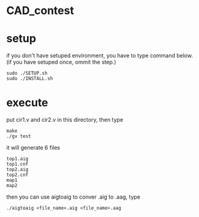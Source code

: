 # CAD_contest

# setup
if you don't have setuped environment, you have to type command below. (if you have setuped once, ommit the step.)
```json=
sudo ./SETUP.sh 
sudo ./INSTALL.sh
```

# execute
put cir1.v and cir2.v in this directory, then type
```
make
./gv test
```
it will generate 6 files
```
top1.aig
top1.cnf
top2.aig
top2.cnf
map1
map2
```
then you can use aigtoaig to conver .aig to .aag, type
```
./aigtoaig <file_name>.aig <file_name>.aag
``` 
